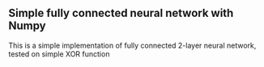 
## Simple fully connected neural network with Numpy

This is a simple implementation of fully connected 2-layer neural network, tested on simple XOR function
